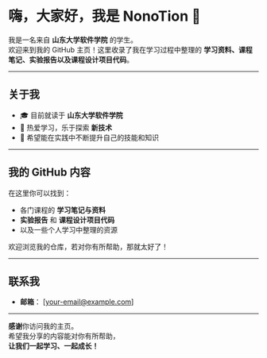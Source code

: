 # 嗨，大家好，我是 NonoTion 👋

我是一名来自 **山东大学软件学院** 的学生。  
欢迎来到我的 GitHub 主页！这里收录了我在学习过程中整理的 **学习资料、课程笔记、实验报告以及课程设计项目代码**。

---

## 关于我

- 🎓 目前就读于 **山东大学软件学院**  
- 🌱 热爱学习，乐于探索 **新技术**  
- 💼 希望能在实践中不断提升自己的技能和知识  

---

## 我的 GitHub 内容

在这里你可以找到：
- 各门课程的 **学习笔记与资料**  
- **实验报告** 和 **课程设计项目代码**  
- 以及一些个人学习中整理的资源

欢迎浏览我的仓库，若对你有所帮助，那就太好了！

---

## 联系我

- **邮箱**： [your-email@example.com]

---

**感谢**你访问我的主页。  
希望我分享的内容能对你有所帮助，  
**让我们一起学习、一起成长！**
